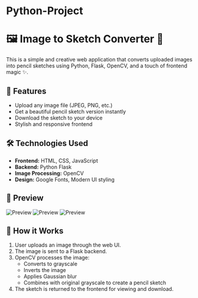 # Python-Project
# 🖼️ Image to Sketch Converter 🎨

This is a simple and creative web application that converts uploaded images into pencil sketches using Python, Flask, OpenCV, and a touch of frontend magic ✨.

## 🚀 Features

- Upload any image file (JPEG, PNG, etc.)
- Get a beautiful pencil sketch version instantly
- Download the sketch to your device
- Stylish and responsive frontend


## 🛠️ Technologies Used

- **Frontend:** HTML, CSS, JavaScript
- **Backend:** Python Flask
- **Image Processing:** OpenCV
- **Design:** Google Fonts, Modern UI styling

## 📸 Preview

![Preview](mainpageimage.png)
![Preview](originalimage.png)
![Preview]("resultimage.png")


## 🧠 How it Works

1. User uploads an image through the web UI.
2. The image is sent to a Flask backend.
3. OpenCV processes the image:
   - Converts to grayscale
   - Inverts the image
   - Applies Gaussian blur
   - Combines with original grayscale to create a pencil sketch
4. The sketch is returned to the frontend for viewing and download.



